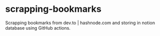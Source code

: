 # scrapping-bookmarks
Scrapping bookmarks from dev.to | hashnode.com and storing in notion database using GitHub actions.
